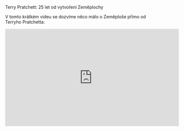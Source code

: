﻿Terry Pratchett: 25 let od vytvoření Zeměplochy



  V tomto krátkém videu se dozvíme něco málo o Zeměploše přímo od Terryho Pratchetta:
  <iframe width="560" height="315" src="https://www.youtube.com/embed/jDF4AHZFQdw" frameborder="0" allowfullscreen></iframe>